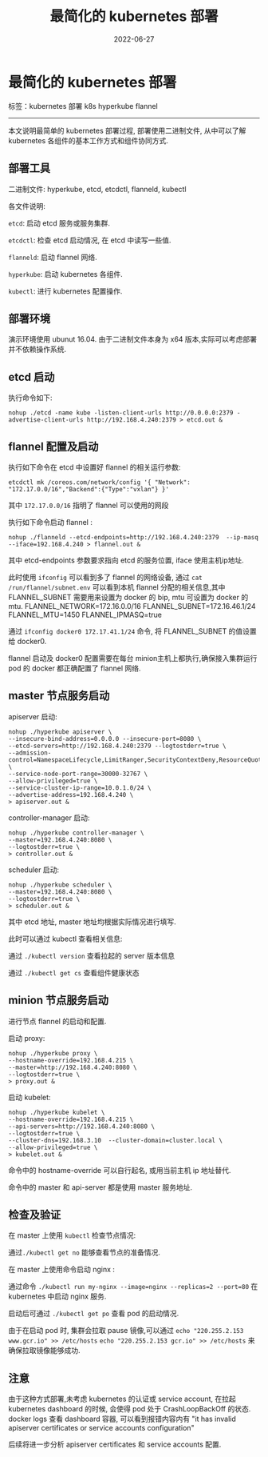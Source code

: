 ﻿---
title: "最简化的 kubernetes 部署"
date: 2022-06-27
summary: " "
tags: []
featured_image: ""
---

# 最简化的 kubernetes 部署

标签：kubernetes 部署 k8s hyperkube flannel

---

本文说明最简单的 kubernetes 部署过程, 部署使用二进制文件, 从中可以了解 kubernetes 各组件的基本工作方式和组件协同方式.

## 部署工具
二进制文件: hyperkube, etcd, etcdctl, flanneld, kubectl

各文件说明:

`etcd`: 启动 etcd 服务或服务集群.

`etcdctl`: 检查 etcd 启动情况, 在 etcd 中读写一些值.

`flanneld`:  启动 flannel 网络.

`hyperkube`:  启动 kubernetes 各组件.

`kubectl`: 进行 kubernetes 配置操作.

## 部署环境

演示环境使用 ubunut 16.04. 由于二进制文件本身为 x64 版本,实际可以考虑部署并不依赖操作系统.

## etcd 启动

执行命令如下:
```
nohup ./etcd -name kube -listen-client-urls http://0.0.0.0:2379 -advertise-client-urls http://192.168.4.240:2379 > etcd.out &
```

## flannel 配置及启动

执行如下命令在 etcd 中设置好 flannel 的相关运行参数:
```
etcdctl mk /coreos.com/network/config '{ "Network": "172.17.0.0/16","Backend":{"Type":"vxlan"} }'
```

其中 `172.17.0.0/16` 指明了 flannel 可以使用的网段

执行如下命令启动 flannel :
```
nohup ./flanneld --etcd-endpoints=http://192.168.4.240:2379  --ip-masq  --iface=192.168.4.240 > flannel.out &
```

其中 etcd-endpoints 参数要求指向 etcd 的服务位置, iface 使用主机ip地址.

此时使用 `ifconfig` 可以看到多了 flannel 的网络设备, 通过 `cat /run/flannel/subnet.env` 可以看到本机 flannel 分配的相关信息,其中 FLANNEL_SUBNET 需要用来设置为 docker 的 bip, mtu 可设置为 docker 的 mtu.
FLANNEL_NETWORK=172.16.0.0/16
FLANNEL_SUBNET=172.16.46.1/24
FLANNEL_MTU=1450
FLANNEL_IPMASQ=true


通过 `ifconfig docker0 172.17.41.1/24` 命令, 将 FLANNEL_SUBNET 的值设置给 docker0.

flannel 启动及 docker0 配置需要在每台 minion主机上都执行,确保接入集群运行 pod 的 docker 都正确配置了 flannel 网络.

## master 节点服务启动

apiserver 启动:
```
nohup ./hyperkube apiserver \
--insecure-bind-address=0.0.0.0 --insecure-port=8080 \
--etcd-servers=http://192.168.4.240:2379 --logtostderr=true \
--admission-control=NamespaceLifecycle,LimitRanger,SecurityContextDeny,ResourceQuota \
--service-node-port-range=30000-32767 \
--allow-privileged=true \
--service-cluster-ip-range=10.0.1.0/24 \
--advertise-address=192.168.4.240 \
> apiserver.out &
```

controller-manager 启动:
```
nohup ./hyperkube controller-manager \
--master=192.168.4.240:8080 \
--logtostderr=true \
> controller.out &
```

scheduler 启动:
```
nohup ./hyperkube scheduler \
--master=192.168.4.240:8080 \
--logtostderr=true \
> scheduler.out &
```

其中 etcd 地址, master 地址均根据实际情况进行填写.

此时可以通过 kubectl 查看相关信息:

通过 `./kubectl version` 查看拉起的 server 版本信息

通过 `./kubectl get cs` 查看组件健康状态


## minion 节点服务启动

进行节点 flannel 的启动和配置.

启动 proxy:
```
nohup ./hyperkube proxy \
--hostname-override=192.168.4.215 \
--master=http://192.168.4.240:8080 \
--logtostderr=true \
> proxy.out &
```
启动 kubelet:
```
nohup ./hyperkube kubelet \
--hostname-override=192.168.4.215 \
--api-servers=http://192.168.4.240:8080 \
--logtostderr=true \
--cluster-dns=192.168.3.10  --cluster-domain=cluster.local \
--allow-privileged=true \
> kubelet.out &
```

命令中的 hostname-override 可以自行起名, 或用当前主机 ip 地址替代. 

命令中的 master 和 api-server 都是使用 master 服务地址.

## 检查及验证

在 master 上使用 `kubectl` 检查节点情况:

通过`./kubectl get no` 能够查看节点的准备情况.

在 master 上使用命令启动 nginx :

通过命令 `./kubectl run my-nginx --image=nginx --replicas=2 --port=80` 在 kubernetes 中启动 nginx 服务.

启动后可通过 `./kubectl get po` 查看 pod 的启动情况.

由于在启动 pod 时, 集群会拉取 pause 镜像,可以通过 `echo "220.255.2.153 www.gcr.io" >> /etc/hosts` `echo "220.255.2.153 gcr.io" >> /etc/hosts` 来确保拉取镜像能够成功.

## 注意

由于这种方式部署,未考虑 kubernetes 的认证或 service account, 在拉起 kubernetes dashboard 的时候, 会使得 pod 处于 CrashLoopBackOff 的状态. docker logs 查看 dashboard 容器, 可以看到报错内容内有 "it has invalid apiserver certificates or service accounts configuration"

后续将进一步分析 apiserver certificates 和 service accounts 配置.



